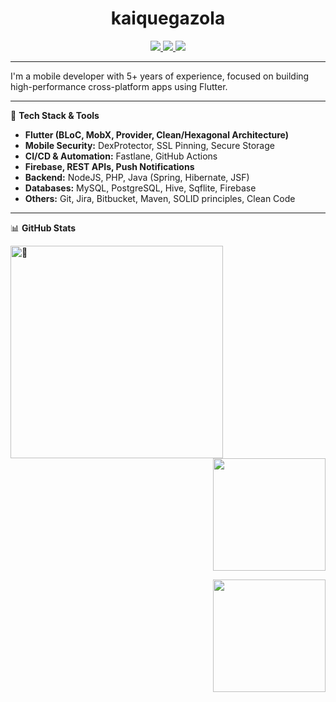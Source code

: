 <h1 align="center">kaiquegazola </h1>

<p align="center">
  <a href="https://www.linkedin.com/in/kaique-gazola/">
    <img src="https://img.shields.io/badge/LinkedIn-kaiquegazola-blue?logo=linkedin&style=flat-square" />
  </a>
  <a href="mailto:kaiquegazola@outlook.com">
    <img src="https://img.shields.io/badge/Email-kaiquegazola@outlook.com-informational?style=flat-square&logo=gmail" />
  </a>
  <a href="https://kaique.dev">
    <img src="https://img.shields.io/badge/Portfolio-kaique.dev-success?style=flat-square&logo=firefox" />
  </a>
</p>

---

I'm a mobile developer with 5+ years of experience, focused on building high-performance cross-platform apps using Flutter.

---

🧰 **Tech Stack & Tools**

- **Flutter (BLoC, MobX, Provider, Clean/Hexagonal Architecture)**
- **Mobile Security:** DexProtector, SSL Pinning, Secure Storage
- **CI/CD & Automation:** Fastlane, GitHub Actions
- **Firebase, REST APIs, Push Notifications**
- **Backend:** NodeJS, PHP, Java (Spring, Hibernate, JSF)
- **Databases:** MySQL, PostgreSQL, Hive, Sqflite, Firebase
- **Others:** Git, Jira, Bitbucket, Maven, SOLID principles, Clean Code

---

📊 **GitHub Stats**

[<img align="left" width="340" alt="🦑" src="https://raw.githubusercontent.com/gist/kaiquegazola/e0beea62232204bc0c22791a8ec63a62/raw/a54c2fbaef96d912952e72bc7524a89d23ab3358/github-metrics.svg">](#)

<p align="right">
  <img height="180em" src="https://streak-stats.demolab.com?user=kaiquegazola&theme=dark">
</p>
<img align="right" height="180em" src="https://github-readme-activity-graph.vercel.app/graph?username=kaiquegazola&theme=dracula&hide_border=true">

